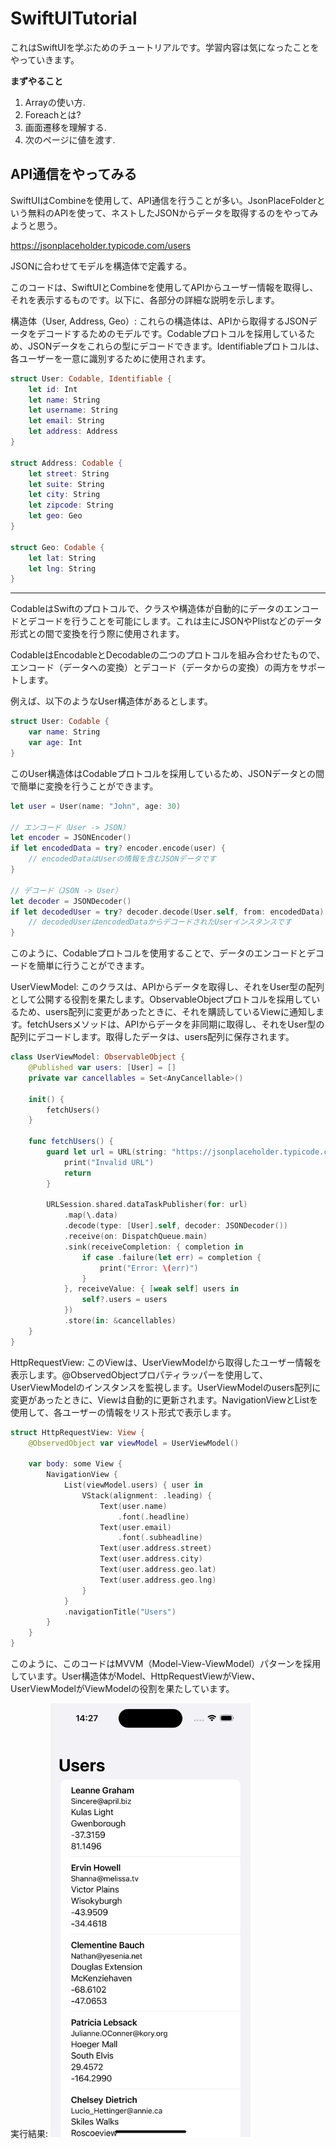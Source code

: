 # SwiftUITutorial
これはSwiftUIを学ぶためのチュートリアルです。学習内容は気になったことをやっていきます。

**まずやること**
1. Arrayの使い方.
2. Foreachとは?
3. 画面遷移を理解する.
4. 次のページに値を渡す.

## API通信をやってみる
SwiftUIはCombineを使用して、API通信を行うことが多い。JsonPlaceFolderという無料のAPIを使って、ネストしたJSONからデータを取得するのをやってみようと思う。

https://jsonplaceholder.typicode.com/users

JSONに合わせてモデルを構造体で定義する。

このコードは、SwiftUIとCombineを使用してAPIからユーザー情報を取得し、それを表示するものです。以下に、各部分の詳細な説明を示します。

構造体（User, Address, Geo）: これらの構造体は、APIから取得するJSONデータをデコードするためのモデルです。Codableプロトコルを採用しているため、JSONデータをこれらの型にデコードできます。Identifiableプロトコルは、各ユーザーを一意に識別するために使用されます。
```swift
struct User: Codable, Identifiable {
    let id: Int
    let name: String
    let username: String
    let email: String
    let address: Address
}

struct Address: Codable {
    let street: String
    let suite: String
    let city: String
    let zipcode: String
    let geo: Geo
}

struct Geo: Codable {
    let lat: String
    let lng: String
}
```

----

CodableはSwiftのプロトコルで、クラスや構造体が自動的にデータのエンコードとデコードを行うことを可能にします。これは主にJSONやPlistなどのデータ形式との間で変換を行う際に使用されます。

CodableはEncodableとDecodableの二つのプロトコルを組み合わせたもので、エンコード（データへの変換）とデコード（データからの変換）の両方をサポートします。

例えば、以下のようなUser構造体があるとします。
```swift
struct User: Codable {
    var name: String
    var age: Int
}
```
このUser構造体はCodableプロトコルを採用しているため、JSONデータとの間で簡単に変換を行うことができます。
```swift
let user = User(name: "John", age: 30)

// エンコード（User -> JSON）
let encoder = JSONEncoder()
if let encodedData = try? encoder.encode(user) {
    // encodedDataはUserの情報を含むJSONデータです
}

// デコード（JSON -> User）
let decoder = JSONDecoder()
if let decodedUser = try? decoder.decode(User.self, from: encodedData) {
    // decodedUserはencodedDataからデコードされたUserインスタンスです
}
```

このように、Codableプロトコルを使用することで、データのエンコードとデコードを簡単に行うことができます。

UserViewModel: このクラスは、APIからデータを取得し、それをUser型の配列として公開する役割を果たします。ObservableObjectプロトコルを採用しているため、users配列に変更があったときに、それを購読しているViewに通知します。fetchUsersメソッドは、APIからデータを非同期に取得し、それをUser型の配列にデコードします。取得したデータは、users配列に保存されます。
```swift
class UserViewModel: ObservableObject {
    @Published var users: [User] = []
    private var cancellables = Set<AnyCancellable>()
    
    init() {
        fetchUsers()
    }
    
    func fetchUsers() {
        guard let url = URL(string: "https://jsonplaceholder.typicode.com/users") else {
            print("Invalid URL")
            return
        }
        
        URLSession.shared.dataTaskPublisher(for: url)
            .map(\.data)
            .decode(type: [User].self, decoder: JSONDecoder())
            .receive(on: DispatchQueue.main)
            .sink(receiveCompletion: { completion in
                if case .failure(let err) = completion {
                    print("Error: \(err)")
                }
            }, receiveValue: { [weak self] users in
                self?.users = users
            })
            .store(in: &cancellables)
    }
}
```

HttpRequestView: このViewは、UserViewModelから取得したユーザー情報を表示します。@ObservedObjectプロパティラッパーを使用して、UserViewModelのインスタンスを監視します。UserViewModelのusers配列に変更があったときに、Viewは自動的に更新されます。NavigationViewとListを使用して、各ユーザーの情報をリスト形式で表示します。

```swift
struct HttpRequestView: View {
    @ObservedObject var viewModel = UserViewModel()
    
    var body: some View {
        NavigationView {
            List(viewModel.users) { user in
                VStack(alignment: .leading) {
                    Text(user.name)
                        .font(.headline)
                    Text(user.email)
                        .font(.subheadline)
                    Text(user.address.street)
                    Text(user.address.city)
                    Text(user.address.geo.lat)
                    Text(user.address.geo.lng)
                }
            }
            .navigationTitle("Users")
        }
    }
}
```

このように、このコードはMVVM（Model-View-ViewModel）パターンを採用しています。User構造体がModel、HttpRequestViewがView、UserViewModelがViewModelの役割を果たしています。

実行結果:
<img src="./image/api.png" width="320x" />